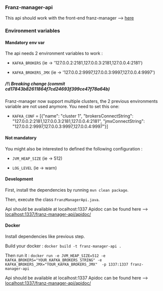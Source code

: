 ### Franz-manager-api

This api should work with the front-end franz-manager --> [here](https://github.com/GreenCom-Networks/Franz-manager)

### Environment variables


#### Mandatory env var

The api needs 2 environment variables to work :

* `KAFKA_BROKERS` (ie -> '127.0.0.2:2181,127.0.0.3:2181,127.0.0.4:2181')

* `KAFKA_BROKERS_JMX` (ie -> '127.0.0.2:9997,127.0.0.3:9997,127.0.0.4:9997')

##### /!\ Breaking change (commit cd17843b82611864f7cd24693f399ce47f78a64b)

Franz-manager now support multiple clusters, the 2 previous environments variable are not used anymore.
You need to set this one:

* `KAFKA_CONF` = \[{"name": "cluster 1", "brokersConnectString": "127.0.0.2:2181,127.0.0.3:2181,127.0.0.4:2181", "jmxConnectString": "127.0.0.2:9997,127.0.0.3:9997,127.0.0.4:9997"}]

#### Not mandatory

You might also be interested to defined the following configuration :

* `JVM_HEAP_SIZE` (ie -> 512)

* `LOG_LEVEL` (ie -> warn)

#### Development

First, install the dependencies by running `mvn clean package`.

Then, execute the class `FranzManagerApi.java`.

Api should be available at localhost:1337
Apidoc can be found here --> [localhost:1337/franz-manager-api/apidoc/](http://localhost:1337/franz-manager-api/apidoc/)

#### Docker

Install dependencies like previous step.

Build your docker : `docker build -t franz-manager-api .`

Then run it : `docker run -e JVM_HEAP_SIZE=512 -e KAFKA_BROKERS="YOUR_KAFKA_BROKERS_STRING" -e KAFKA_BROKERS_JMX="YOUR_KAFKA_BROKERS_JMX"  -p 1337:1337 franz-manager-api`

Api should be available at localhost:1337
Apidoc can be found here --> [localhost:1337/franz-manager-api/apidoc/](http://localhost:1337/franz-manager-api/apidoc/)
